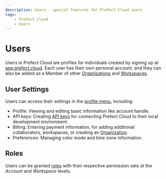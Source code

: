 ```yaml
---
description: Users - special features for Prefect Cloud users
tags:
    - Prefect Cloud
    - Users
---
```


# Users <span class="badge cloud"></span>

*Users* in Prefect Cloud are profiles for individuals created by signing up at [app.prefect.cloud](https://app.prefect.cloud). Each user has their own personal account, and they can also be added as a Member of other [Organizations](/cloud/organizations/) and [Workspaces](/cloud/workspaces/).

## User Settings
Users can access their settings in the [profile menu](https://app.prefect.cloud/my/profile), including:

- Profile: Viewing and editing basic information like account handle.
- API keys: Creating [API keys](/cloud/users/api-keys/) for connecting Prefect Cloud to their local development environment.
- Billing: Entering payment information, for adding additional collaborators, workspaces, or creating an [Organization](/cloud/organizations/).
- Preferences: Managing color mode and time zone information.

## Roles

Users can be granted [roles](/cloud/users/roles/) with their respective permission sets at the *Account* and *Workspace* levels. 

